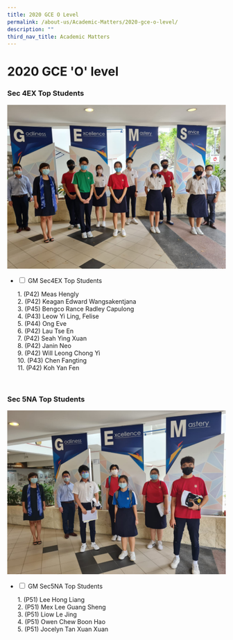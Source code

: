 ```yaml
---
title: 2020 GCE O Level
permalink: /about-us/Academic-Matters/2020-gce-o-level/
description: ""
third_nav_title: Academic Matters
---
```


<h1><b>2020 GCE 'O' level</b></h1>

<h3>Sec 4EX Top Students</h3>

<img src="/images/WhatsApp-Image-2021-01-18-0.jpeg">
<ul class="jekyllcodex_accordion">
  <li>
    <input type="checkbox" id="accordion1">
    <label for="accordion1">GM Sec4EX Top Students</label>
    <div>
      <p>1. (P42) Meas Hengly<br>2. (P42) Keagan Edward Wangsakentjana<br>3. (P45) Bengco Rance Radley Capulong<br>4. (P43) Leow Yi Ling, Felise<br>5. (P44) Ong Eve<br>6. (P42) Lau Tse En<br>7. (P42) Seah Ying Xuan<br>8. (P42) Janin Neo<br>9. (P42) Will Leong Chong Yi<br>10. (P43) Chen Fangting<br>11. (P42) Koh Yan Fen</p>
    </div>
	</li>
</ul>
<br>
<h3>Sec 5NA Top Students</h3>
<img src="/images/WhatsApp-Image-2021-01-18-1.jpeg">
<ul class="jekyllcodex_accordion">
  <li>
<input type="checkbox" id="accordion2">
    <label for="accordion2">GM Sec5NA Top Students</label>
    <div>
      <p>1. (P51) Lee Hong Liang<br>2. (P51) Mex Lee Guang Sheng<br>3. (P51) Liow Le Jing<br>4. (P51) Owen Chew Boon Hao<br>5. (P51) Jocelyn Tan Xuan Xuan</p>
    </div>
	</li>
</ul>